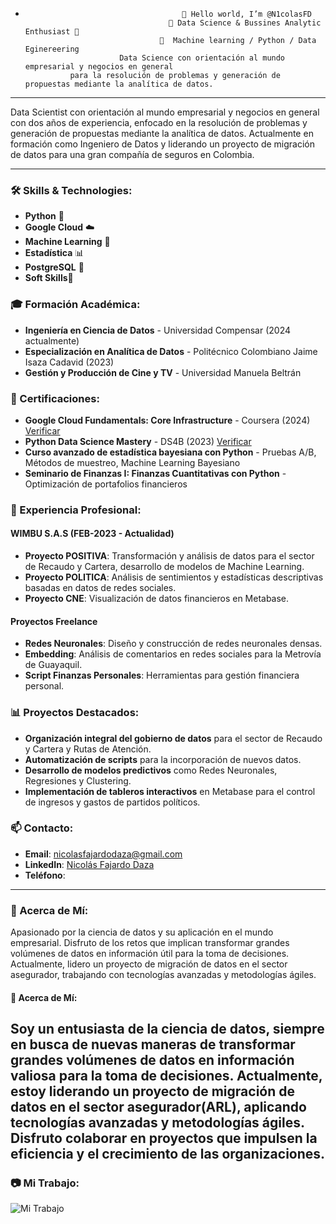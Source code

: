 -                                        👋 Hello world, I’m @N1colasFD 
                                      👀 Data Science & Bussines Analytic Enthusiast 🚀 
                                    🧠  Machine learning / Python / Data Eginereering
                           Data Science con orientación al mundo empresarial y negocios en general 
                para la resolución de problemas y generación de propuestas mediante la analítica de datos.

---

Data Scientist con orientación al mundo empresarial y negocios en general con dos años de experiencia, enfocado en la resolución de problemas y generación de propuestas mediante la analítica de datos. Actualmente en formación como Ingeniero de Datos y liderando un proyecto de migración de datos para una gran compañía de seguros en Colombia.

---

### 🛠 Skills & Technologies:
- **Python** 🐍
- **Google Cloud** ☁️
- **Machine Learning** 🤖
- **Estadística** 📊
- **PostgreSQL** 🐘
- **Soft Skills**🤺

### 🎓 Formación Académica:
- **Ingeniería en Ciencia de Datos** - Universidad Compensar (2024 actualmente)
- **Especialización en Analítica de Datos** - Politécnico Colombiano Jaime Isaza Cadavid (2023)
- **Gestión y Producción de Cine y TV** - Universidad Manuela Beltrán

### 📜 Certificaciones:
- **Google Cloud Fundamentals: Core Infrastructure** - Coursera (2024) [Verificar](https://coursera.org/verify/KLE6XCG5HU5W)
- **Python Data Science Mastery** - DS4B (2023) [Verificar](./path/to/certificate.pdf)
- **Curso avanzado de estadística bayesiana con Python** - Pruebas A/B, Métodos de muestreo, Machine Learning Bayesiano
- **Seminario de Finanzas I: Finanzas Cuantitativas con Python** - Optimización de portafolios financieros

### 🏢 Experiencia Profesional:
#### WIMBU S.A.S (FEB-2023 - Actualidad)
- **Proyecto POSITIVA**: Transformación y análisis de datos para el sector de Recaudo y Cartera, desarrollo de modelos de Machine Learning.
- **Proyecto POLITICA**: Análisis de sentimientos y estadísticas descriptivas basadas en datos de redes sociales.
- **Proyecto CNE**: Visualización de datos financieros en Metabase.

#### Proyectos Freelance
- **Redes Neuronales**: Diseño y construcción de redes neuronales densas.
- **Embedding**: Análisis de comentarios en redes sociales para la Metrovía de Guayaquil.
- **Script Finanzas Personales**: Herramientas para gestión financiera personal.

### 📊 Proyectos Destacados:
- **Organización integral del gobierno de datos** para el sector de Recaudo y Cartera y Rutas de Atención.
- **Automatización de scripts** para la incorporación de nuevos datos.
- **Desarrollo de modelos predictivos** como Redes Neuronales, Regresiones y Clustering.
- **Implementación de tableros interactivos** en Metabase para el control de ingresos y gastos de partidos políticos.

### 📫 Contacto:
- **Email**: [nicolasfajardodaza@gmail.com](mailto:nicolasfajardodaza@gmail.com)
- **LinkedIn**: [Nicolás Fajardo Daza](https://www.linkedin.com/in/nicolasfajardodaza/)
- **Teléfono**: 

---

### 🌟 Acerca de Mí:
Apasionado por la ciencia de datos y su aplicación en el mundo empresarial. Disfruto de los retos que implican transformar grandes volúmenes de datos en información útil para la toma de decisiones. Actualmente, lidero un proyecto de migración de datos en el sector asegurador, trabajando con tecnologías avanzadas y metodologías ágiles.


#### 🌟 Acerca de Mí:
Soy un entusiasta de la ciencia de datos, siempre en busca de nuevas maneras de transformar grandes volúmenes de datos en información valiosa para la toma de decisiones. Actualmente, estoy liderando un proyecto de migración de datos en el sector asegurador(ARL), aplicando tecnologías avanzadas y metodologías ágiles. Disfruto colaborar en proyectos que impulsen la eficiencia y el crecimiento de las organizaciones.
---

### 📷 Mi Trabajo:
![Mi Trabajo](./path/to/image.png)


<!---
N1colasFD/N1colasFD is a ✨ special ✨ repository because its `README.md` (this file) appears on your GitHub profile.
You can click the Preview link to take a look at your changes.
--->
